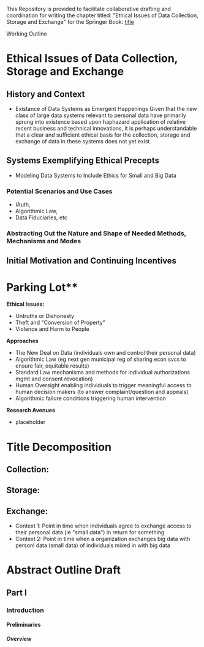 This Repository is provided to facilitate collaborative drafting and coordination for writing the chapter titled: "Ethical Issues of Data Collection, Storage and Exchange" for the Springer Book: [title](http://www.example.org/)

Working Outline

# Ethical Issues of Data Collection, Storage and Exchange

## History and Context

* Existance of Data Systems as Emergent Happenings
Given that the new class of large data systems relevant to personal data have primarily sprung into existence based upon haphazard application of relative recent business and technical innovations, it is perhaps understandable that a clear and sufficient ethical basis for the collection, storage and exchange of data in these systems does not yet exist.


## Systems Exemplifying Ethical Precepts

* Modeling Data Systems to Include Ethics for Small and Big Data

### Potential Scenarios and Use Cases

* IAuth, 
* Algorithmic Law, 
* Data Fiduciaries, etc

### Abstracting Out the Nature and Shape of Needed Methods, Mechanisms and Modes 


##  Initial Motivation and Continuing Incentives




# Parking Lot**

**Ethical Issues:**
* Untruths or Dishonesty 
* Theft and "Conversion of Property" 
* Violence and Harm to People

**Approaches**
* The New Deal on Data (individuals own and control their personal data)
* Algorithmic Law (eg next gen municipal reg of sharing econ svcs to ensure fair, equitable results)
* Standard Law mechanisms and methods for individual authorizations mgmt and consent revocation)
* Human Oversight enabling individuals to trigger meaningful access to human decision makers (to answer complaint/question and appeals)
* Algorithmic failure conditions triggering human intervention



**Research Avenues**
* placeholder


# Title Decomposition


##  Collection:

## Storage:

## Exchange: 

* Context 1: Point in time when individuals agree to exchange access to their personal data (ie "small data") in return for something 
* Context 2: Point in time when a organization exchanges big data with personl data (small data) of individuals mixed in with big data

# Abstract Outline Draft

## Part I

### Introduction

#### Preliminaries

##### Overview
